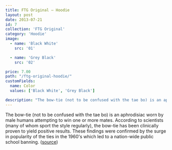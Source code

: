 ```yaml
---
title: FTG Original — Hoodie
layout: post
date: 2013-07-21
id: 7
collection: 'FTG Original'
category: 'Hoodie'
image:
  - name: 'Black White'
    src: '01'

  - name: 'Grey Black'
    src: '02'

price: 7.00
path: "/ftg-original-hoodie/"
customFields:
  name: Color
  values: ['Black White', 'Grey Black']

description: "The bow-tie (not to be confused with the tae bo) is an aphrodisiac worn by male humans attempting to win one or more mates."
---
```


The bow-tie (not to be confused with the tae bo) is an aphrodisiac worn by male humans attempting to win one or more mates. According to scientists (many of whom sport the style regularly), the bow-tie has been clinically proven to yield positive results. These findings were confirmed by the surge in popularity of the ties in the 1960's which led to a nation-wide public school banning. ([source](http://uncyclopedia.wikia.com/wiki/Bow_tie))
